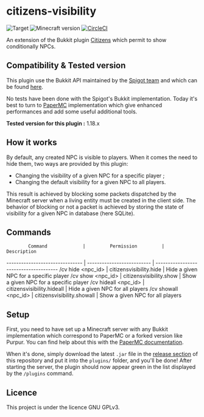 # citizens-visibility
![Target](https://img.shields.io/badge/plugin-Minecraft-blueviolet)
![Minecraft version](https://img.shields.io/badge/version-1.18.2-blue)
[![CircleCI](https://dl.circleci.com/status-badge/img/gh/Djaytan/mc-citizens-visibility/tree/main.svg?style=svg)](https://dl.circleci.com/status-badge/redirect/gh/Djaytan/mc-citizens-visibility/tree/main)

An extension of the Bukkit plugin [Citizens](https://www.spigotmc.org/resources/citizens.13811/) which permit to show conditionally NPCs.

## Compatibility & Tested version

This plugin use the Bukkit API maintained by the [Spigot team](https://www.spigotmc.org/) and which
can be found [here](https://hub.spigotmc.org/javadocs/bukkit/).

No tests have been done with the Spigot's Bukkit implementation. Today it's best to turn to
[PaperMC](https://papermc.io/) implementation which give enhanced performances and add some useful
additional tools.

**Tested version for this plugin :** 1.18.x

## How it works

By default, any created NPC is visible to players. When it comes the need to hide them, two ways are provided by this plugin:
* Changing the visibility of a given NPC for a specific player ;
* Changing the default visibility for a given NPC to all players.

This result is achieved by blocking some packets dispatched by the Minecraft server when a living entity must be created in the client side. The behavior of blocking or not a packet is achieved by storing the state of visibility for a given NPC in database (here SQLite).

## Commands

            Command             |         Permission         |              Description              
------------------------------- | -------------------------- | --------------------------------------
/cv hide <npc_id> <playername>  | citizensvisibility.hide    | Hide a given NPC for a specific player
/cv show <npc_id> <playername>  | citizensvisibility.show    | Show a given NPC for a specific player
/cv hideall <npc_id>            | citizensvisibility.hideall | Hide a given NPC for all players
/cv showall <npc_id>            | citizensvisibility.showall | Show a given NPC for all players

## Setup

First, you need to have set up a Minecraft server with any Bukkit implementation which correspond to
PaperMC or a forked version like Purpur. You can find help about this with the
[PaperMC documentation](https://docs.papermc.io/paper/getting-started).

When it's done, simply download the latest `.jar` file in the
[release section](https://github.com/Djaytan/mc-blacklisted-enchantments/releases/) of this
repository and put it into the `plugins/` folder, and you'll be done! After starting the server,
the plugin should now appear green in the list displayed by the `/plugins` command.

## Licence

This project is under the licence GNU GPLv3.

